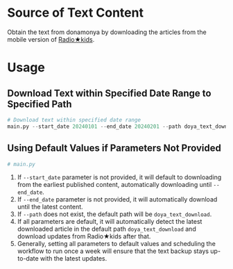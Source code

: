 # Source of Text Content
Obtain the text from donamonya by downloading the articles from the mobile version of [Radio★kids](http://radioxxxkids.blog.fc2.com/).

# Usage
## Download Text within Specified Date Range to Specified Path
```python
# Download text within specified date range
main.py --start_date 20240101 --end_date 20240201 --path doya_text_download
```
## Using Default Values if Parameters Not Provided
```python
# main.py
```
1) If `--start_date` parameter is not provided, it will default to downloading from the earliest published content, automatically downloading until `--end_date`.
2) If `--end_date` parameter is not provided, it will automatically download until the latest content.
3) If `--path` does not exist, the default path will be `doya_text_download`.
4) If all parameters are default, it will automatically detect the latest downloaded article in the default path `doya_text_download` and download updates from Radio★kids after that.
5) Generally, setting all parameters to default values and scheduling the workflow to run once a week will ensure that the text backup stays up-to-date with the latest updates.